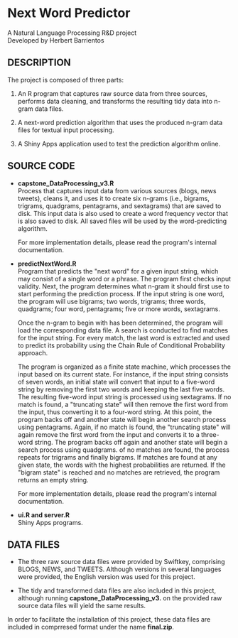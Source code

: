 # Next Word Predictor
A Natural Language Processing R&D project   
Developed by Herbert Barrientos   

## **DESCRIPTION**   
The project is composed of three parts:   
  1. An R program that captures raw source data from three sources, performs data cleaning, and transforms the resulting tidy data into n-gram data files.   
  
  2. A next-word prediction algorithm that uses the produced n-gram data files for textual input processing.   
  
  3. A Shiny Apps application used to test the prediction algorithm online.   

## **SOURCE CODE**   
  * **capstone_DataProcessing_v3.R**   
    Process that captures input data from various sources (blogs, news tweets), cleans it, and uses it to create six n-grams (i.e., bigrams, trigrams, quadgrams, pentagrams, and sextagrams) that are saved to disk. This input data is also used to create a word frequency vector that is also saved to disk. All saved files will be used by the word-predicting algorithm.   
    
    For more implementation details, please read the program's internal documentation.   
    
  * **predictNextWord.R**   
    Program that predicts the "next word" for a given input string, which may consist of a single word or a phrase. The program first checks input validity. Next, the program determines what n-gram it should first use to start performing the prediction process. If the input string is one word, the program will use bigrams; two words, trigrams; three words, quadgrams; four word, pentagrams; five or more words, sextagrams.   
    
    Once the n-gram to begin with has been determined, the program will load the corresponding data file. A search is conducted to find matches for the input string. For every match, the last word is extracted  and used to predict its probability using the Chain Rule of Conditional Probability approach.

    The program is organized as a finite state machine, which processes the input based on its current state. For instance, if the input string consists of seven words, an initial state will convert that input to a five-word string by removing the first two words and keeping the last five words. The resulting five-word input string is processed using sextagrams. If no match is found, a "truncating state" will then remove the first word from the input, thus converting it to a four-word string. At this point, the program backs off and another state will begin another search process using pentagrams. Again, if no match is found, the "truncating state" will again remove the first word from the input and converts it to a three-word string. The program backs off again and another state will begin a search process using quadgrams. of no matches are found, the process repeats for trigrams and finally bigrams. If matches are found at any given state, the words with the highest probabilities are returned. If the "bigram state" is reached and no matches are retrieved, the program returns an empty string.
    
    For more implementation details, please read the program's internal documentation.   
 
  * **ui.R and server.R**   
      Shiny Apps programs.

## **DATA FILES**   
  * The three raw source data files were provided by Swiftkey, comprising BLOGS, NEWS, and TWEETS. Although versions in several languages were provided, the English version was used for this project.   
  
  * The tidy and transformed data files are also included in this project, although running __capstone_DataProcessing_v3.__ on the provided raw source data files will yield the same results.   

In order to facilitate the installation of this project, these data files are included in comprresed format under the name **final.zip**.
